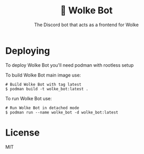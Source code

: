 <div align="center">
    <h1>🤖 Wolke Bot</h1>
    The Discord bot that acts as a frontend for Wolke
    <br>
    <br>
</div>

# Deploying

To deploy Wolke Bot you'll need podman with rootless setup

To build Wolke Bot main image use:

```
# Build Wolke Bot with tag latest
$ podman build -t wolke_bot:latest .
```

To run Wolke Bot use:

```
# Run Wolke Bot in detached mode
$ podman run --name wolke_bot -d wolke_bot:latest
```

# License

MIT
